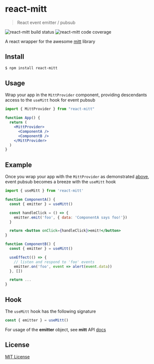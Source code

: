 # react-mitt

> React event emitter / pubsub
<div>
<img alt="react-mitt build status" src="https://img.shields.io/travis/codeshifu/react-mitt.svg?logo=travis">
	<img alt="react-mitt code coverage" src="https://img.shields.io/coveralls/github/codeshifu/react-mitt.svg?style=popout">
</div>

A react wrapper for the awesome [mitt](https://github.com/developit/mitt) library

## Install

```sh
$ npm install react-mitt
```

## Usage

Wrap your app in the `MittProvider` component, providing descendants access to the `useMitt` hook for event pubsub

```jsx
import { MittProvider } from "react-mitt"

function App() {
  return (
    <MittProvider>
      <ComponentA />
      <ComponentB />
    </MittProvider>
  )
}
```

## Example

Once you wrap your app with the `MittProvider` as demonstrated [above](https://github.com/codeshifu/react-mitt#usage), event pubsub becomes a breeze with the `useMitt` hook

```jsx
import { useMitt } from 'react-mitt'

function ComponentA() {
  const { emitter } = useMitt()

  const handleClick = () => {
    emitter.emit('foo', { data: 'ComponentA says foo!'})
  }

  return <button onClick={handleClick}>emit!</button>
}

function ComponentB() {
  const { emitter } = useMitt()

  useEffect(() => {
    // listen and respond to 'foo' events
    emitter.on('foo', event => alert(event.data))
  }, [])

  return ...
}

```

## Hook

The `useMitt` hook has the following signature

```js
const { emitter } = useMitt()
```

For usage of the **emitter** object, see **mitt** API [docs](https://github.com/developit/mitt#api)

## License
[MIT License](https://github.com/codeshifu/react-mitt/blob/master/license)
